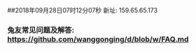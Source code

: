 ##2018年09月28日07时12分07秒 新址: 159.65.65.173
### 兔友常见问题及解答: https://github.com/wanggonging/d/blob/w/FAQ.md
